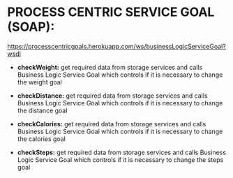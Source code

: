 # PROCESS CENTRIC SERVICE GOAL (SOAP): 

https://processcentricgoals.herokuapp.com/ws/businessLogicServiceGoal?wsdl

* **checkWeight:** get required data from storage services and calls Business Logic Service Goal which controls if it is necessary to change the weight goal

*	**checkDistance:** get required data from storage services and calls Business Logic Service Goal which controls if it is necessary to change the distance goal

*	**checkCalories:** get required data from storage services and calls Business Logic Service Goal which controls if it is necessary to change the calories goal

*	**checkSteps:** get required data from storage services and calls Business Logic Service Goal which controls if it is necessary to change the steps goal

